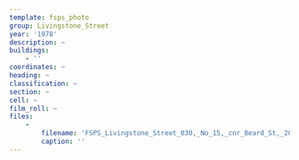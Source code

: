 ```yaml
---
template: fsps_photo
group: Livingstone_Street
year: '1978'
description: ~
buildings:
    - ''
coordinates: ~
heading: ~
classification: ~
section: ~
cell: ~
film_roll: ~
files:
    -
        filename: 'FSPS_Livingstone_Street_030,_No_15,_cnr_Beard_St,_20-6-L,_1978.png'
        caption: ''
---
```

